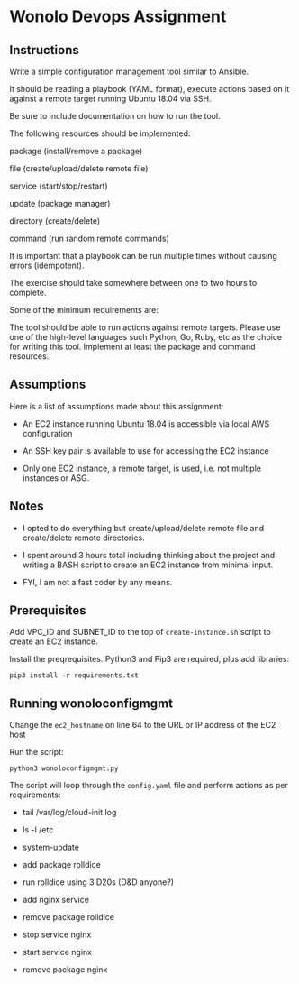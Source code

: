 # Wonolo Devops Assignment

## Instructions
 
Write a simple configuration management tool similar to Ansible.

It should be reading a playbook (YAML format), execute actions based on it against a remote target running Ubuntu 18.04 via SSH.

Be sure to include documentation on how to run the tool.

The following resources should be implemented:

package (install/remove a package)

file (create/upload/delete remote file)

service (start/stop/restart)

update (package manager)

directory (create/delete)

command (run random remote commands)

It is important that a playbook can be run multiple times without causing errors (idempotent).

The exercise should take somewhere between one to two hours to complete.

Some of the minimum requirements are:

The tool should be able to run actions against remote targets.
Please use one of the high-level languages such Python, Go, Ruby, etc as the choice for writing this tool.
Implement at least the package and command resources.

## Assumptions

Here is a list of assumptions made about this assignment:

- An EC2 instance running Ubuntu 18.04 is accessible via local AWS configuration

- An SSH key pair is available to use for accessing the EC2 instance

- Only one EC2 instance, a remote target, is used, i.e. not multiple instances or ASG.

## Notes

- I opted to do everything but create/upload/delete remote file and create/delete remote directories.  

- I spent around 3 hours total including thinking about the project and writing a BASH script to create an EC2 instance from minimal input.  

- FYI, I am not a fast coder by any means.

## Prerequisites

Add VPC_ID and SUBNET_ID to the top of `create-instance.sh` script to create an EC2 instance.

Install the preqrequisites.  Python3 and Pip3 are required, plus add libraries:

`pip3 install -r requirements.txt`

## Running wonoloconfigmgmt

Change the `ec2_hostname` on line 64 to the URL or IP address of the EC2 host

Run the script:

`python3 wonoloconfigmgmt.py`

The script will loop through the `config.yaml` file and perform actions as per requirements:

- tail /var/log/cloud-init.log

- ls -l /etc

- system-update

- add package rolldice

- run rolldice using 3 D20s (D&D anyone?)

- add nginx service

- remove package rolldice

- stop service nginx

- start service nginx

- remove package nginx
